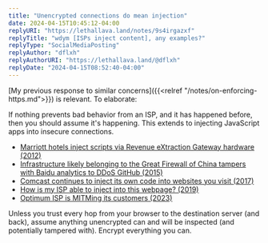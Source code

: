 ```yaml
---
title: "Unencrypted connections do mean injection"
date: 2024-04-15T10:45:12-04:00
replyURI: "https://lethallava.land/notes/9s4irgazxf"
replyTitle: "wdym [ISPs inject content], any examples?"
replyType: "SocialMediaPosting"
replyAuthor: "dflxh"
replyAuthorURI: "https://lethallava.land/@dflxh"
replyDate: "2024-04-15T08:52:40-04:00"
---
```

[My previous response to similar concerns]({{<relref "/notes/on-enforcing-https.md">}}) is relevant. To elaborate:

If nothing prevents bad behavior from an ISP, and it has happened before, then you should assume it's happening. This extends to injecting JavaScript apps into insecure connections.

- [Marriott hotels inject scripts via Revenue eXtraction Gateway hardware (2012)](https://justinsomnia.org/2012/04/hotel-wifi-javascript-injection/)
- [Infrastructure likely belonging to the Great Firewall of China tampers with Baidu analytics to DDoS GitHub (2015)](https://www.eff.org/deeplinks/2015/04/china-uses-unencrypted-websites-to-hijack-browsers-in-github-attack)
- [Comcast continues to inject its own code into websites you visit (2017)](https://thenextweb.com/news/comcast-continues-to-inject-its-own-code-into-websites-you-visit)
- [How is my ISP able to inject into this webpage? (2019)](https://security.stackexchange.com/questions/221260/how-is-my-isp-able-to-inject-into-this-webpage)
- [Optimum ISP is MITMing its customers (2023)](https://lukerodgers.ca/2023/12/09/optimum-isp-is-mitming-its-customers/)

Unless you trust every hop from your browser to the destination server (and back), assume anything unencrypted can and will be inspected (and potentially tampered with). Encrypt everything you can.


